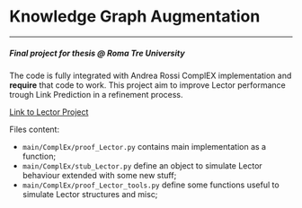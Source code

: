 # Knowledge Graph Augmentation
---
##### Final project for thesis @ Roma Tre University

The code is fully integrated with Andrea Rossi ComplEX implementation and **require** that code to work.
This project aim to improve Lector performance trough Link Prediction in a refinement process.

[Link to Lector Project](http://www.dia.uniroma3.it/db/lector/index.html) 


Files content:

- `main/ComplEx/proof_Lector.py` contains main implementation as a function;
- `main/ComplEx/stub_Lector.py` define an object to simulate Lector behaviour extended with some new stuff;
- `main/ComplEx/proof_Lector_tools.py` define some functions useful to simulate Lector structures and misc;

